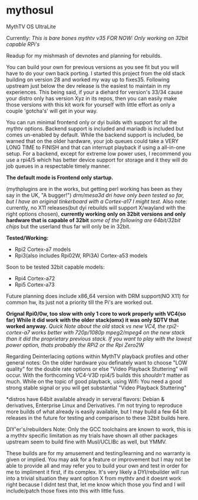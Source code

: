 # mythosul
MythTV OS UltraLite

Currently: 
*This is bare bones mythtv v35* 
*FOR NOW: Only working on 32bit capable RPi's*

Readup for my mishmash of devnotes and planning for rebuilds.

You can build your own for previous versions as you see fit but you will have to do your own back
porting. I started this project from the old stack building on version 28 and worked my way up to fixes35. Following upstream just below 
the dev release is the easiest to maintain in my experiences. This being said, if your a diehard for version's 33/34 cause your distro only has
version Xyz in its repos, then you can easily make those versions with this kit work for yourself with little effort as only a couple 'gotcha's' will get in your way.

You can run minimal frontend only or dyi builds with support for all the mythtv options.
Backend support is included and mariadb is included but comes un-enabled by default. While the backend support is included, be
warned that on the older hardware, your job queues could take a VERY LONG TIME to FINISH and that can interrupt playback if using
a all-in-one setup. For a backend, except for extreme low power uses, I recommend you use a rpi4/5 which has better
device support for storage and it they will do job queues in a respectable timely manner. 

**The default mode is Frontend only startup.**

(mythplugins are in the works, but getting perl working has been as they say in the UK, "A bugger!")
*drm/mesa3d dri have only been tested so far, but I have an original tinkerboard with a Cortex-a17 I might test.*
Also note:
currently, no X11 releases(but dyi rebuilds will support X/wayland with the right options chosen),
**currently working only on 32bit versions and only hardware that is capable of 32bit**
 *some of the following are 64bit/32bit chips* but the userland thus far will only be in 32bit.
    
**Tested/Working:**
* Rpi2 Cortex-a7 models
* Rpi3(also includes Rpi02W, RPi3A) Cortex-a53 models

 Soon to be tested 32bit capable models:
 * Rpi4 Cortex-a72
 * Rpi5 Cortex-a73

Future planning does include x86_64 version with DRM support(NO X11) for common hw, its just not a priority till the Pi's are worked out.
 
 **Orignal Rpi0/0w, too slow with only 1 core to work properly with VC4(so far)**
          **While it did work with the older stack(omx) it was only SDTV that worked anyway.**
              *Quick Note about the old stack vs new VC4, the rpi2-cortex-a7 works better with 720p/1080p mpeg2/mpeg4 on the new stack than it did the proprietary previous stack.*
              *If you want to play with the lowest power option, thats probably the RPi2 or the Rpi Zero2W*

Regarding Deinterlacing options within MythTV playback profiles and other general notes:
    On the older hardware you definately want to choose "LOW quality" for the double rate options or else "Video Playback Stuttering" will occur. With the forthcoming VC4-V3D rpi4/5 builds this *shouldn't* matter as much. While on the topic of good playback, using Wifi: You need a good strong stable signal or you will get substantial "Video Playback Stuttering" 


 *distros have 64bit available already in serveral flavors: Debian & derivatives, Enterprise Linux and Derivatives. I'm not trying to reproduce more builds of what already is easily available, but I may build a few 64 bit releases in the future for testing and comparison to these 32bit builds here.

DIY'er's/rebuilders Note:  Only the GCC toolchains are known to work, this is a mythtv specific limitation as my trials have shown all other packages upstream seem to build fine with Musl/UCLIBc as well, but YMMV.

These builds are for my amusement and testing/learning and no warranty is given or implied. 
You may ask for a feature or improvement but I may not be able to provide all and may refer you to build your own and test in order for me to impliment it first, if its complex.
It's very likely a DYI/rebuilder will run into a trivial situation they want option X from mythtv and it doesnt work right because I didnt test that, let me know which those you find and I will include/patch those fixes into this with little fuss.


